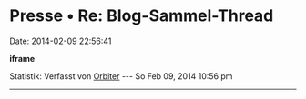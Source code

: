 Presse • Re: Blog-Sammel-Thread
===============================

Date: 2014-02-09 22:56:41

**iframe**

Statistik: Verfasst von
[Orbiter](http://forum.yacy-websuche.de/memberlist.php?mode=viewprofile&u=2)
--- So Feb 09, 2014 10:56 pm

------------------------------------------------------------------------
